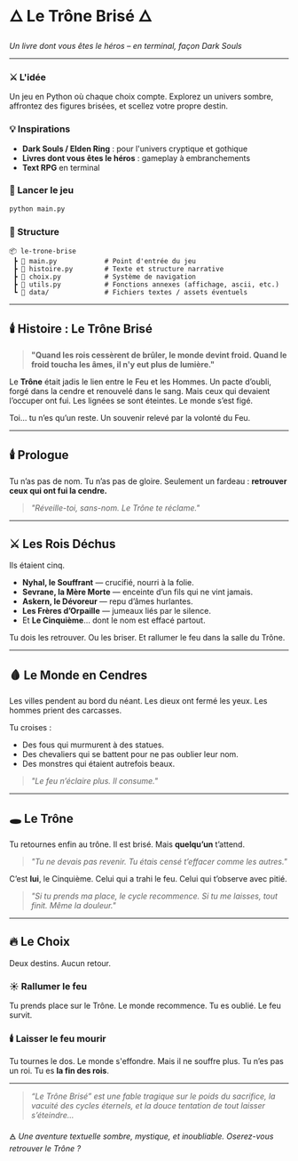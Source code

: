 # 🜂 Le Trône Brisé 🜂

*Un livre dont vous êtes le héros – en terminal, façon Dark Souls*

---

### ⚔️ L'idée

Un jeu en Python où chaque choix compte.
Explorez un univers sombre, affrontez des figures brisées, et scellez votre propre destin.

### 💡 Inspirations

* **Dark Souls / Elden Ring** : pour l'univers cryptique et gothique
* **Livres dont vous êtes le héros** : gameplay à embranchements
* **Text RPG** en terminal

### 🚀 Lancer le jeu

```bash
python main.py
```

### 📁 Structure

```
📦 le-trone-brise
 ┣ 📜 main.py            # Point d'entrée du jeu
 ┣ 📜 histoire.py        # Texte et structure narrative
 ┣ 📜 choix.py           # Système de navigation
 ┣ 📜 utils.py           # Fonctions annexes (affichage, ascii, etc.)
 ┗ 📜 data/              # Fichiers textes / assets éventuels
```

---

## 🕯️ Histoire : Le Trône Brisé

> **"Quand les rois cessèrent de brûler, le monde devint froid.
> Quand le froid toucha les âmes, il n'y eut plus de lumière."**

Le **Trône** était jadis le lien entre le Feu et les Hommes.
Un pacte d’oubli, forgé dans la cendre et renouvelé dans le sang.
Mais ceux qui devaient l’occuper ont fui.
Les lignées se sont éteintes. Le monde s’est figé.

Toi… tu n’es qu’un reste.
Un souvenir relevé par la volonté du Feu.

---

## 🕯️ Prologue

Tu n’as pas de nom. Tu n’as pas de gloire.
Seulement un fardeau : **retrouver ceux qui ont fui la cendre.**

> *"Réveille-toi, sans-nom. Le Trône te réclame."*

---

## ⚔️ Les Rois Déchus

Ils étaient cinq.

* **Nyhal, le Souffrant** — crucifié, nourri à la folie.
* **Sevrane, la Mère Morte** — enceinte d’un fils qui ne vint jamais.
* **Askern, le Dévoreur** — repu d’âmes hurlantes.
* **Les Frères d’Orpaille** — jumeaux liés par le silence.
* Et **Le Cinquième**… dont le nom est effacé partout.

Tu dois les retrouver. Ou les briser.
Et rallumer le feu dans la salle du Trône.

---

## 🩸 Le Monde en Cendres

Les villes pendent au bord du néant.
Les dieux ont fermé les yeux.
Les hommes prient des carcasses.

Tu croises :

* Des fous qui murmurent à des statues.
* Des chevaliers qui se battent pour ne pas oublier leur nom.
* Des monstres qui étaient autrefois beaux.

> *"Le feu n’éclaire plus. Il consume."*

---

## 🕳️ Le Trône

Tu retournes enfin au trône. Il est brisé.
Mais **quelqu’un** t’attend.

> *"Tu ne devais pas revenir.
> Tu étais censé t’effacer comme les autres."*

C’est **lui**, le Cinquième.
Celui qui a trahi le feu. Celui qui t’observe avec pitié.

> *"Si tu prends ma place, le cycle recommence.
> Si tu me laisses, tout finit. Même la douleur."*

---

## 🔥 Le Choix

Deux destins. Aucun retour.

### ☀️ **Rallumer le feu**

Tu prends place sur le Trône.
Le monde recommence. Tu es oublié. Le feu survit.

### 🕯️ **Laisser le feu mourir**

Tu tournes le dos. Le monde s'effondre.
Mais il ne souffre plus.
Tu n’es pas un roi. Tu es **la fin des rois**.

---

> *“Le Trône Brisé” est une fable tragique sur le poids du sacrifice,
> la vacuité des cycles éternels,
> et la douce tentation de tout laisser s’éteindre...*

🜁 *Une aventure textuelle sombre, mystique, et inoubliable. Oserez-vous retrouver le Trône ?*
